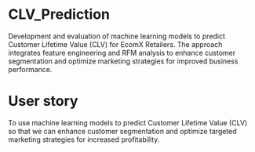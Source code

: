 # CLV_Prediction
 Development and evaluation of machine learning models to predict Customer Lifetime Value (CLV) for EcomX Retailers. The approach integrates feature engineering and RFM analysis to enhance customer segmentation and optimize marketing strategies for improved business performance.

# User story
To use machine learning models to predict Customer Lifetime Value (CLV) so that we can enhance customer segmentation and optimize targeted marketing strategies for increased profitability.

